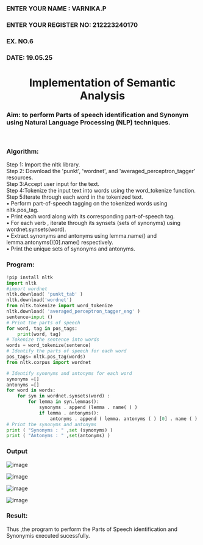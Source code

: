 <H3>ENTER YOUR NAME : VARNIKA.P</H3>
<H3>ENTER YOUR REGISTER NO: 212223240170</H3>
<H3>EX. NO.6</H3>
<H3>DATE: 19.05.25</H3>
<H1 ALIGN =CENTER>Implementation of Semantic Analysis</H1>
<H3>Aim: to perform Parts of speech identification and Synonym using Natural Language Processing (NLP) techniques. </H3> 
 <BR>
<h3>Algorithm:</h3>
Step 1: Import the nltk library.<br>
Step 2: Download the 'punkt', 'wordnet', and 'averaged_perceptron_tagger' resources.<br>
Step 3:Accept user input for the text.<br>
Step 4:Tokenize the input text into words using the word_tokenize function.<br>
Step 5:Iterate through each word in the tokenized text.<br>
•	Perform part-of-speech tagging on the tokenized words using nltk.pos_tag.<br>
•	Print each word along with its corresponding part-of-speech tag.<br>
•	For each verb , iterate through its synsets (sets of synonyms) using wordnet.synsets(word).<br>
•	Extract synonyms and antonyms using lemma.name() and lemma.antonyms()[0].name() respectively.<br>
•	Print the unique sets of synonyms and antonyms.
<H3>Program:</H3>


```PYTHON
!pip install nltk
import nltk
#import wordnet
nltk.download( 'punkt_tab' )
nltk.download('wordnet')
from nltk.tokenize import word_tokenize
nltk.download( 'averaged_perceptron_tagger_eng' )
sentence=input ()
# Print the parts of speech
for word, tag in pos_tags:
    print(word, tag)
# Tokenize the sentence into words
words = word_tokenize(sentence)
# Identify the parts of speech for each word
pos_tags= nltk.pos_tag(words)
from nltk.corpus import wordnet

# Identify synonyms and antonyms for each word
synonyms =[]
antonyms =[]
for word in words:
	for syn in wordnet.synsets(word) :
		for lemma in syn.lemmas():
			synonyms . append (lemma . name( ) )
			if lemma . antonyms():
				antonyms . append ( lemma. antonyms ( ) [0] . name ( ) )
# Print the synonyms and antonyms
print ( "Synonyms : " ,set (synonyms) )
print ( "Antonyms : " ,set(antonyms) )
```

<H3>Output</H3>

![image](https://github.com/user-attachments/assets/420f30cd-e9ba-4e10-a674-1aa4923afe40)

![image](https://github.com/user-attachments/assets/4bf573e2-d64a-4bc9-aca8-88ddb89174e1)

![image](https://github.com/user-attachments/assets/1d15ad91-be5f-4f05-927e-0333bace8a93)

![image](https://github.com/user-attachments/assets/64270dfb-eb51-47c6-9816-0bbaf5498a0d)




<H3>Result:</H3>
Thus ,the program to perform the Parts of Speech identification and Synonymis executed sucessfully.
